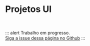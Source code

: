 # Projetos UI

<br>

::: alert Trabalho em progresso.  
[Siga a issue dessa página no Github](https://github.com/vue-a11y/vue-a11y.com/issues/8)
:::